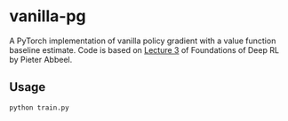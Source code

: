 # vanilla-pg
 A PyTorch implementation of vanilla policy gradient with a value function baseline estimate. Code is based on [Lecture 3](https://www.dropbox.com/scl/fi/htn2r6ac807oluoxeihdt/l3-policy-gradient-and-advantage-estimation.pdf?rlkey=26hsbd5qvthb8ozq53vdfjrr4&e=1&dl=0) of Foundations of Deep RL by Pieter Abbeel.


## Usage
```python train.py```